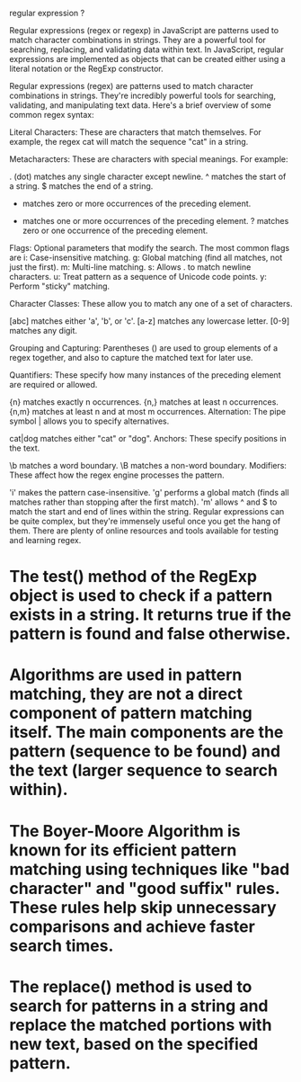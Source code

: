 regular expression ?

Regular expressions (regex or regexp) in JavaScript are patterns used to match character combinations in strings. They are a powerful tool for searching, replacing, and validating data within text. In JavaScript, regular expressions are implemented as objects that can be created either using a literal notation or the RegExp constructor.

Regular expressions (regex) are patterns used to match character combinations in strings. They're incredibly powerful tools for searching, validating, and manipulating text data. Here's a brief overview of some common regex syntax:

Literal Characters: These are characters that match themselves. For example, the regex cat will match the sequence "cat" in a string.

Metacharacters: These are characters with special meanings. For example:

. (dot) matches any single character except newline.
^ matches the start of a string.
$ matches the end of a string.
* matches zero or more occurrences of the preceding element.
+ matches one or more occurrences of the preceding element.
? matches zero or one occurrence of the preceding element.

Flags: Optional parameters that modify the search. The most common flags are
i: Case-insensitive matching.
g: Global matching (find all matches, not just the first).
m: Multi-line matching.
s: Allows . to match newline characters.
u: Treat pattern as a sequence of Unicode code points.
y: Perform "sticky" matching.


Character Classes: These allow you to match any one of a set of characters.

[abc] matches either 'a', 'b', or 'c'.
[a-z] matches any lowercase letter.
[0-9] matches any digit.


Grouping and Capturing: Parentheses () are used to group elements of a regex together, and also to capture the matched text for later use.

Quantifiers: These specify how many instances of the preceding element are required or allowed.

{n} matches exactly n occurrences.
{n,} matches at least n occurrences.
{n,m} matches at least n and at most m occurrences.
Alternation: The pipe symbol | allows you to specify alternatives.

cat|dog matches either "cat" or "dog".
Anchors: These specify positions in the text.

\b matches a word boundary.
\B matches a non-word boundary.
Modifiers: These affect how the regex engine processes the pattern.

'i' makes the pattern case-insensitive.
'g' performs a global match (finds all matches rather than stopping after the first match).
'm' allows ^ and $ to match the start and end of lines within the string.
Regular expressions can be quite complex, but they're immensely useful once you get the hang of them. There are plenty of online resources and tools available for testing and learning regex.


# The test() method of the RegExp object is used to check if a pattern exists in a string. It returns true if the pattern is found and false otherwise.

# Algorithms are used in pattern matching, they are not a direct component of pattern matching itself. The main components are the pattern (sequence to be found) and the text (larger sequence to search within).

# The Boyer-Moore Algorithm is known for its efficient pattern matching using techniques like "bad character" and "good suffix" rules. These rules help skip unnecessary comparisons and achieve faster search times.

# The replace() method is used to search for patterns in a string and replace the matched portions with new text, based on the specified pattern.